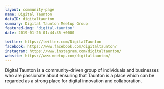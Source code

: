 ```yaml
---
layout: community-page
name: Digital Taunton
dataID: digitaltaunton
summary: Digital Taunton Meetup Group
featured-img: 'digital-taunton'
date: 2019-01-26 01:44:35 +0000

twitter: https://twitter.com/DigitalTaunton
facebook: https://www.facebook.com/digitaltaunton/
instagram: https://www.instagram.com/digitaltaunton/
website: https://www.meetup.com/digitaltaunton/
---
```

Digital Taunton is a community-driven group of individuals and businesses
who are passionate about ensuring that Taunton is a place which can be regarded
as a strong place for digital innovation and collaboration.
